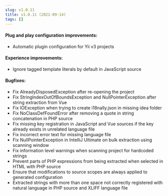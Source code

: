 ```yaml
---
slug: v1.0.11
title: v1.0.11 (2021-09-14)
tags: []
---
```


#### Plug and play configuration improvements:
- Automatic plugin configuration for Yii v3 projects

#### Experience improvements:
- Ignore tagged template literals by default in JavaScript source

#### Bugfixes:
- Fix AlreadyDisposedException after re-opening the project
- Fix StringIndexOutOfBoundsException and NullPointerException after string extraction from Vue
- Fix IOException when trying to create i18nally.json in missing idea folder
- Fix NoClassDefFoundError after removing a quote in string concatenation in PHP source
- Fix missing key registration in JavaScript and Vue sources if the key already exists in unrelated language file
- Fix incorrect error text for missing language file
- Fix NullPointerException in IntelliJ Ultimate on bulk extraction using scanning window
- Fix information level warnings when scanning project for hardcoded strings
- Prevent parts of PHP expressions from being extracted when selected in HTML with PHP source
- Ensure that modifications to source scopes are always applied to generated configuration
- Extracted strings with more than one space not correctly registered with natural language in PHP source and XLIFF language file